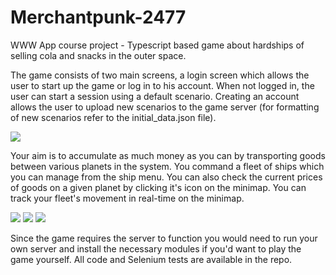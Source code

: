 # Merchantpunk-2477
WWW App course project - Typescript based game about hardships of selling cola and snacks in the outer space.

The game consists of two main screens, a login screen which allows the user to start up the game or log in to his account. When not logged in, the user can start a session using a default scenario. Creating an account allows the user to upload new scenarios to the game server (for formatting of new scenarios refer to the initial_data.json file).

<img src="https://i.imgur.com/reYfuy8.png"/>

Your aim is to accumulate as much money as you can by transporting goods between various planets in the system. You command a fleet of ships which you can manage from the ship menu. You can also check the current prices of goods on a given planet by clicking it's icon on the minimap. You can track your fleet's movement in real-time on the minimap.

<img src="https://i.imgur.com/nmOAg4S.png">

<img src="https://i.imgur.com/DwbA53M.png">

<img src="https://i.imgur.com/R8XZA4F.png">

Since the game requires the server to function you would need to run your own server and install the necessary modules if you'd want to play the game yourself. All code and Selenium tests are available in the repo.
